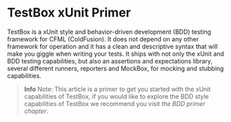 # TestBox xUnit Primer
TestBox is a xUnit style and behavior-driven development (BDD) testing framework for CFML (ColdFusion). It does not depend on any other framework for operation and it has a clean and descriptive syntax that will make you giggle when writing your tests. It ships with not only the xUnit and BDD testing capabilities, but also an assertions and expectations library, several different runners, reporters and MockBox, for mocking and stubbing capabilities.

> **Info** Note: This article is a primer to get you started with the xUnit capabilities of TestBox, if you would like to explore the BDD style capabilities of TestBox we recommend you visit *the BDD primer chapter*.
